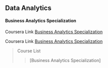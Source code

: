 ## Data Analytics

#### Business Analytics Specialization

Coursera Link [Business Analytics Specialization](https://www.coursera.org/specializations/business-analytics)

Coursera Link [Business Analytics Specialization](https://www.coursera.org/specializations/business-analytics)

> Course List
>
> > [Business Analytics Specialization]
